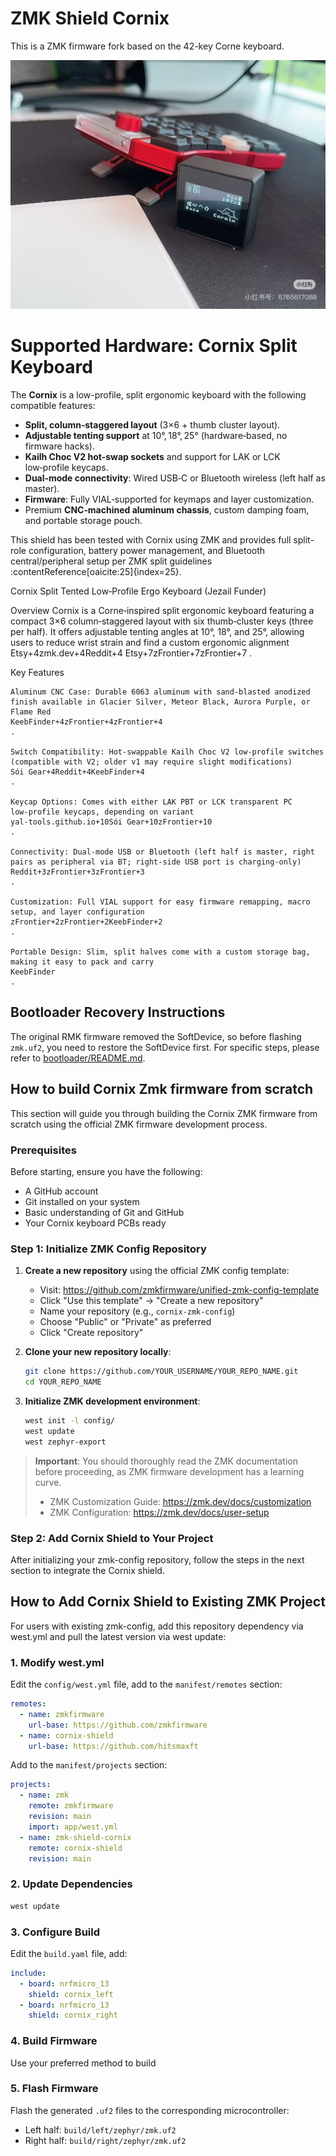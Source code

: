 # ZMK Shield Cornix

This is a ZMK firmware fork based on the 42-key Corne keyboard.


![image](images/cornix_with_dongle.png)

# Supported Hardware: Cornix Split Keyboard

The **Cornix** is a low-profile, split ergonomic keyboard with the following compatible features:

- **Split, column‑staggered layout** (3×6 + thumb cluster layout).
- **Adjustable tenting support** at 10°, 18°, 25° (hardware‑based, no firmware hacks).
- **Kailh Choc V2 hot‑swap sockets** and support for LAK or LCK low‑profile keycaps.
- **Dual‑mode connectivity**: Wired USB‑C or Bluetooth wireless (left half as master).
- **Firmware**: Fully VIAL‑supported for keymaps and layer customization.
- Premium **CNC‑machined aluminum chassis**, custom damping foam, and portable storage pouch.

This shield has been tested with Cornix using ZMK and provides full split-role configuration, battery power management, and Bluetooth central/peripheral setup per ZMK split guidelines :contentReference[oaicite:25]{index=25}.

Cornix Split Tented Low‑Profile Ergo Keyboard (Jezail Funder)

Overview
Cornix is a Corne‑inspired split ergonomic keyboard featuring a compact 3×6 column‑staggered layout with six thumb‑cluster keys (three per half). It offers adjustable tenting angles at 10°, 18°, and 25°, allowing users to reduce wrist strain and find a custom ergonomic alignment
Etsy+4zmk.dev+4Reddit+4
Etsy+7zFrontier+7zFrontier+7
.

Key Features

    Aluminum CNC Case: Durable 6063 aluminum with sand‑blasted anodized finish available in Glacier Silver, Meteor Black, Aurora Purple, or Flame Red
    KeebFinder+4zFrontier+4zFrontier+4
    .

    Switch Compatibility: Hot‑swappable Kailh Choc V2 low‑profile switches (compatible with V2; older v1 may require slight modifications)
    Sói Gear+4Reddit+4KeebFinder+4
    .

    Keycap Options: Comes with either LAK PBT or LCK transparent PC low‑profile keycaps, depending on variant
    yal-tools.github.io+10Sói Gear+10zFrontier+10
    .

    Connectivity: Dual‑mode USB or Bluetooth (left half is master, right pairs as peripheral via BT; right‑side USB port is charging-only)
    Reddit+3zFrontier+3zFrontier+3
    .

    Customization: Full VIAL support for easy firmware remapping, macro setup, and layer configuration
    zFrontier+2zFrontier+2KeebFinder+2
    .

    Portable Design: Slim, split halves come with a custom storage bag, making it easy to pack and carry
    KeebFinder
    .

## Bootloader Recovery Instructions

The original RMK firmware removed the SoftDevice, so before flashing `zmk.uf2`, you need to restore the SoftDevice first. For specific steps, please refer to [bootloader/README.md](./bootloader/README.md).

## How to build Cornix Zmk firmware from scratch

This section will guide you through building the Cornix ZMK firmware from scratch using the official ZMK firmware development process.

### Prerequisites

Before starting, ensure you have the following:
- A GitHub account
- Git installed on your system
- Basic understanding of Git and GitHub
- Your Cornix keyboard PCBs ready

### Step 1: Initialize ZMK Config Repository

1. **Create a new repository** using the official ZMK config template:
   - Visit: https://github.com/zmkfirmware/unified-zmk-config-template
   - Click "Use this template" → "Create a new repository"
   - Name your repository (e.g., `cornix-zmk-config`)
   - Choose "Public" or "Private" as preferred
   - Click "Create repository"

2. **Clone your new repository locally**:
   ```bash
   git clone https://github.com/YOUR_USERNAME/YOUR_REPO_NAME.git
   cd YOUR_REPO_NAME
   ```

3. **Initialize ZMK development environment**:
   ```bash
   west init -l config/
   west update
   west zephyr-export
   ```

> **Important**: You should thoroughly read the ZMK documentation before proceeding, as ZMK firmware development has a learning curve.
> - ZMK Customization Guide: https://zmk.dev/docs/customization
> - ZMK Configuration: https://zmk.dev/docs/user-setup

### Step 2: Add Cornix Shield to Your Project

After initializing your zmk-config repository, follow the steps in the next section to integrate the Cornix shield.

## How to Add Cornix Shield to Existing ZMK Project

For users with existing zmk-config, add this repository dependency via west.yml and pull the latest version via west update:

### 1. Modify west.yml

Edit the `config/west.yml` file, add to the `manifest/remotes` section:

```yaml
remotes:
  - name: zmkfirmware
    url-base: https://github.com/zmkfirmware
  - name: cornix-shield
    url-base: https://github.com/hitsmaxft
```

Add to the `manifest/projects` section:

```yaml
projects:
  - name: zmk
    remote: zmkfirmware
    revision: main
    import: app/west.yml
  - name: zmk-shield-cornix
    remote: cornix-shield
    revision: main
```

### 2. Update Dependencies

```bash
west update
```

### 3. Configure Build

Edit the `build.yaml` file, add:

```yaml
include:
  - board: nrfmicro_13
    shield: cornix_left
  - board: nrfmicro_13
    shield: cornix_right
```

### 4. Build Firmware

Use your preferred method to build

### 5. Flash Firmware

Flash the generated `.uf2` files to the corresponding microcontroller:
- Left half: `build/left/zephyr/zmk.uf2`
- Right half: `build/right/zephyr/zmk.uf2`
